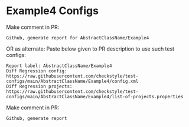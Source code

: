 # Example4 Configs
Make comment in PR:
```
Github, generate report for AbstractClassName/Example4
```
OR as alternate:
Paste below given to PR description to use such test configs:
```
Report label: AbstractClassName/Example4
Diff Regression config: https://raw.githubusercontent.com/checkstyle/test-configs/main/AbstractClassName/Example4/config.xml
Diff Regression projects: https://raw.githubusercontent.com/checkstyle/test-configs/main/AbstractClassName/Example4/list-of-projects.properties
```
Make comment in PR:
```
Github, generate report
```
